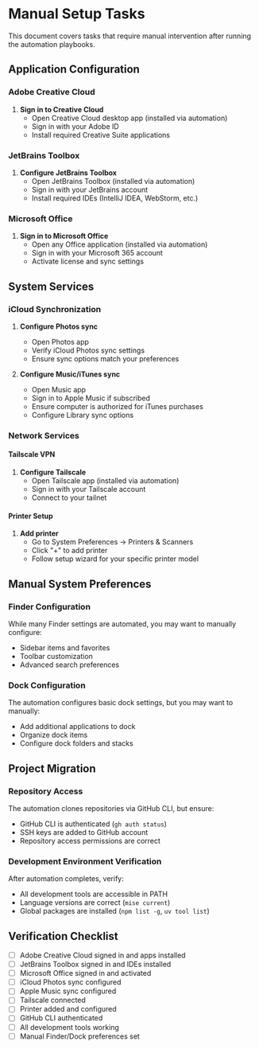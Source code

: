 # Manual Setup Tasks

This document covers tasks that require manual intervention after running the automation playbooks.

## Application Configuration

### Adobe Creative Cloud
1. **Sign in to Creative Cloud**
   - Open Creative Cloud desktop app (installed via automation)
   - Sign in with your Adobe ID
   - Install required Creative Suite applications

### JetBrains Toolbox
1. **Configure JetBrains Toolbox**
   - Open JetBrains Toolbox (installed via automation)
   - Sign in with your JetBrains account
   - Install required IDEs (IntelliJ IDEA, WebStorm, etc.)

### Microsoft Office
1. **Sign in to Microsoft Office**
   - Open any Office application (installed via automation)
   - Sign in with your Microsoft 365 account
   - Activate license and sync settings

## System Services

### iCloud Synchronization
1. **Configure Photos sync**
   - Open Photos app
   - Verify iCloud Photos sync settings
   - Ensure sync options match your preferences

2. **Configure Music/iTunes sync**
   - Open Music app
   - Sign in to Apple Music if subscribed
   - Ensure computer is authorized for iTunes purchases
   - Configure Library sync options

### Network Services

#### Tailscale VPN
1. **Configure Tailscale**
   - Open Tailscale app (installed via automation)
   - Sign in with your Tailscale account
   - Connect to your tailnet

#### Printer Setup
1. **Add printer**
   - Go to System Preferences → Printers & Scanners
   - Click "+" to add printer
   - Follow setup wizard for your specific printer model

## Manual System Preferences

### Finder Configuration
While many Finder settings are automated, you may want to manually configure:
- Sidebar items and favorites
- Toolbar customization
- Advanced search preferences

### Dock Configuration
The automation configures basic dock settings, but you may want to manually:
- Add additional applications to dock
- Organize dock items
- Configure dock folders and stacks

## Project Migration

### Repository Access
The automation clones repositories via GitHub CLI, but ensure:
- GitHub CLI is authenticated (`gh auth status`)
- SSH keys are added to GitHub account
- Repository access permissions are correct

### Development Environment Verification
After automation completes, verify:
- All development tools are accessible in PATH
- Language versions are correct (`mise current`)
- Global packages are installed (`npm list -g`, `uv tool list`)

## Verification Checklist

- [ ] Adobe Creative Cloud signed in and apps installed
- [ ] JetBrains Toolbox signed in and IDEs installed  
- [ ] Microsoft Office signed in and activated
- [ ] iCloud Photos sync configured
- [ ] Apple Music sync configured
- [ ] Tailscale connected
- [ ] Printer added and configured
- [ ] GitHub CLI authenticated
- [ ] All development tools working
- [ ] Manual Finder/Dock preferences set